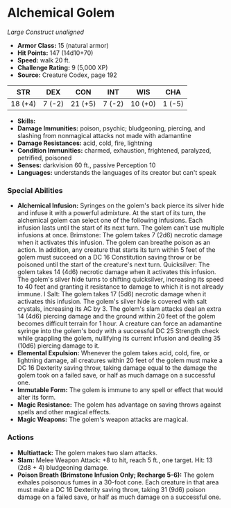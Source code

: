 # Alchemical Golem

*Large* *Construct* *unaligned*

- **Armor Class:** 15 (natural armor)
- **Hit Points:** 147 (14d10+70)
- **Speed:** walk 20 ft.
- **Challenge Rating:** 9 (5,000 XP)
- **Source:** Creature Codex, page 192

| STR | DEX | CON | INT | WIS | CHA |
| --- | --- | --- | --- | --- | --- |
| 18 (+4) | 7 (-2) | 21 (+5) | 7 (-2) | 10 (+0) | 1 (-5) |

- **Skills:** 
- **Damage Immunities:** poison, psychic; bludgeoning, piercing, and slashing from nonmagical attacks not made with adamantine
- **Damage Resistances:** acid, cold, fire, lightning
- **Condition Immunities:** charmed, exhaustion, frightened, paralyzed, petrified, poisoned
- **Senses:** darkvision 60 ft., passive Perception 10
- **Languages:** understands the languages of its creator but can't speak

### Special Abilities

- **Alchemical Infusion:** Syringes on the golem's back pierce its silver hide and infuse it with a powerful admixture. At the start of its turn, the alchemical golem can select one of the following infusions. Each infusion lasts until the start of its next turn. The golem can't use multiple infusions at once.
Brimstone: The golem takes 7 (2d6) necrotic damage when it activates this infusion. The golem can breathe poison as an action. In addition, any creature that starts its turn within 5 feet of the golem must succeed on a DC 16 Constitution saving throw or be poisoned until the start of the creature's next turn.
Quicksilver: The golem takes 14 (4d6) necrotic damage when it activates this infusion. The golem's silver hide turns to shifting quicksilver, increasing its speed to 40 feet and granting it resistance to damage to which it is not already immune. l
Salt: The golem takes 17 (5d6) necrotic damage when it activates this infusion. The golem's silver hide is covered with salt crystals, increasing its AC by 3. The golem's slam attacks deal an extra 14 (4d6) piercing damage and the ground within 20 feet of the golem becomes difficult terrain for 1 hour. A creature can force an adamantine syringe into the golem's body with a successful DC 25 Strength check while grappling the golem, nullifying its current infusion and dealing 35 (10d6) piercing damage to it.
- **Elemental Expulsion:** Whenever the golem takes acid, cold, fire, or lightning damage, all creatures within 20 feet of the golem must make a DC 16 Dexterity saving throw, taking damage equal to the damage the golem took on a failed save, or half as much damage on a successful one.
- **Immutable Form:** The golem is immune to any spell or effect that would alter its form.
- **Magic Resistance:** The golem has advantage on saving throws against spells and other magical effects.
- **Magic Weapons:** The golem's weapon attacks are magical.

### Actions

- **Multiattack:** The golem makes two slam attacks.
- **Slam:** Melee Weapon Attack: +8 to hit, reach 5 ft., one target. Hit: 13 (2d8 + 4) bludgeoning damage.
- **Poison Breath (Brimstone Infusion Only; Recharge 5-6):** The golem exhales poisonous fumes in a 30-foot cone. Each creature in that area must make a DC 16 Dexterity saving throw, taking 31 (9d6) poison damage on a failed save, or half as much damage on a successful one.


